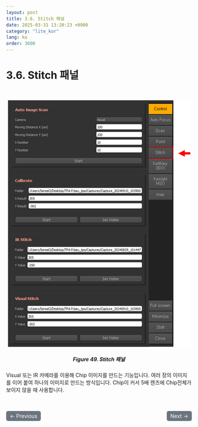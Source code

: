 ```yaml
---
layout: post
title: 3.6.	Stitch 패널
date: 2025-03-31 13:20:23 +0900
category: "lite_kor"
lang: ko
order: 3600
---
```


# 3.6. Stitch 패널

<br/> <!-- 한줄 띄기 -->

<!-- 중앙 정렬 이미지 -->
<p align="center"> 
  <img src="/assets/Chapter-3/Stitch 패널.png">
</p>

<!-- 이미지 설명 -->
<div align="center"> 
<h5>Figure 49. Stitch 패널</h5>
</div>

Visual 또는 IR 카메라를 이용해 Chip 이미지를 만드는 기능입니다. 여러 장의 이미지를 이어 붙여 하나의 이미지로 만드는 방식입니다. Chip이 커서 5배 렌즈에 Chip전체가 보이지 않을 때 사용합니다.

<!-- 이전/다음 페이지 버튼 -->
<br/>
<br/>
<div style="display: flex; justify-content: space-between; align-items: center; margin-top: 10;">
  <!-- 이전 페이지 버튼 -->
  <a href="/manuals/manuals_lite_kor/Chapter 3/Chapter 3-5/" class="btn btn-primary" style="display: inline-block; padding: 5px 10px; background-color: #6c757d; color: white; text-decoration: none; border-radius: 5px;">
    ← Previous
  </a>

  <!-- 다음 페이지 버튼 -->
  <a href="/manuals/manuals_lite_kor/Chapter 3/Chapter 3-6-1/" class="btn btn-primary" style="display: inline-block; padding: 5px 10px; background-color: #6c757d; color: white; text-decoration: none; border-radius: 5px;">
    Next →
  </a>
</div>